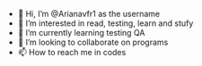 - 👋 Hi, I’m @Arianavfr1 as the username
- 👀 I’m interested in read, testing, learn and stufy
- 🌱 I’m currently learning testing QA
- 💞️ I’m looking to collaborate on programs
- 📫 How to reach me in codes

<!---
Arianavfr1/Arianavfr1 is a ✨ special ✨ repository because its `README.md` (this file) appears on your GitHub profile.
You can click the Preview link to take a look at your changes.
--->
